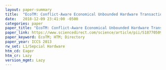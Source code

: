 ```yaml
---
layout: paper-summary
title:  "EcoTM: Conflict-Aware Economical Unbounded Hardware Transactional Memory"
date:   2018-12-09 23:41:00 -0500
categories: paper
paper_title: "EcoTM: Conflict-Aware Economical Unbounded Hardware Transactional Memory"
paper_link: https://www.sciencedirect.com/science/article/pii/S1877050913003335
paper_keyword: EcoTM; HTM; Directory
paper_year: ICCS 2013
rw_set: L1/Sepcial Hardware
htm_cd: Eager
htm_cr: Lazy
version_mgmt: Lazy
---
```

